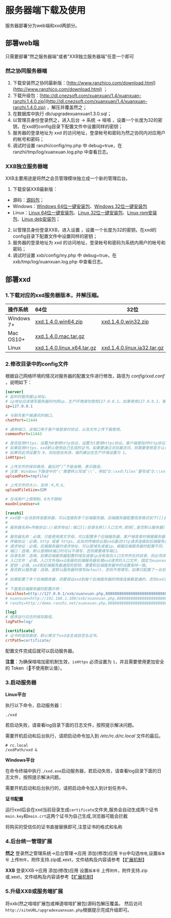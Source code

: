 # 服务器端下载及使用

服务器部署分为web端和xxd两部分。


## 部署web端

只需要部署"然之服务器端"或者"XXB独立服务器端"任意一个即可

### 然之协同服务器端

1. 下载安装然之协同最新版：[http://www.ranzhico.com/download.html](http://www.ranzhico.com/download.html) ；
2. 下载升级包：[http://dl.cnezsoft.com/xuanxuan/1.4/xuanxuan-ranzhi.1.4.0.zip](http://dl.cnezsoft.com/xuanxuan/1.4/xuanxuan-ranzhi.1.4.0.zip) ，解压并覆盖然之；
3. 在数据库中执行 db/upgradexuanxuan1.3.0.sql；
4. 以管理员身份登录然之，进入后台 -> 系统 -> 喧喧 ，设置一个长度为32的密钥，在xxd的config目录下配置文件中设置同样的密钥；
5. 服务器的登录地址为 xxd 的访问地址，登录帐号和密码为然之协同内对应用户的帐号和密码；
6. 调试时设置 ranzhi/config/my.php 中 debug=true，在 ranzhi/tmp/log/xuanxuan.log.php 中查看日志。

### XXB独立服务器端

XXB主要用途是将然之会员管理模块独立成一个新的管理后台。

1. 下载安装XXB最新版：
  * 源码：[源码包](http://dl.cnezsoft.com/xuanxuan/1.4/xxb.1.0.zip)；
  * Windows：[Windows 64位一键安装包](http://dl.cnezsoft.com/xuanxuan/1.4/xxb.1.0.win_64.exe)、[Windows 32位一键安装包](http://dl.cnezsoft.com/xuanxuan/1.4/xxb.1.0.win_32.exe)
  * Linux：[Linux 64位一键安装包](http://dl.cnezsoft.com/xuanxuan/1.4/xxb.1.0.zbox_64.tar.gz)、[Linux 32位一键安装包](http://dl.cnezsoft.com/xuanxuan/1.4/xxb.1.0.zbox_32.tar.gz)、[Linux rpm安装包](http://dl.cnezsoft.com/xuanxuan/1.4/xxb-1.0-1.noarch.rpm)、[Linux deb安装包](http://dl.cnezsoft.com/xuanxuan/1.4/xxb-1.0.deb)；
2. 以管理员身份登录XXB，进入设置 ，设置一个长度为32的密钥，在xxd的config目录下配置文件中设置同样的密钥；
3. 服务器的登录地址为 xxd 的访问地址，登录帐号和密码为系统内用户的帐号和密码；
4. 调试时设置 xxb/config/my.php 中 debug=true，在 xxb/tmp/log/xuanxuan.log.php 中查看日志。


## 部署xxd

### 1.下载对应的xxd服务器版本，并解压缩。

| 操作系统       | 64位                                      | 32位                                      |
| :--------- | :--------------------------------------- | ---------------------------------------- |
| Windows 7+ | [xxd.1.4.0.win64.zip](http://dl.cnezsoft.com/xuanxuan/1.4/xxd.1.4.0.win64.zip) | [xxd.1.4.0.win32.zip](http://dl.cnezsoft.com/xuanxuan/1.4/xxd.1.4.0.win32.zip) |
| Mac OS10+  | [xxd.1.4.0.mac.tar.gz](http://dl.cnezsoft.com/xuanxuan/1.4/xxd.1.4.0.mac.tar.gz) |                                          |
| Linux      | [xxd.1.4.0.linux.x64.tar.gz](http://dl.cnezsoft.com/xuanxuan/1.4/xxd.1.4.0.linux.x64.tar.gz) | [xxd.1.4.0.linux.ia32.tar.gz](http://dl.cnezsoft.com/xuanxuan/1.4/xxd.1.4.0.linux.ia32.tar.gz) |

### 2.修改目录中的config文件

根据自己网络环境的情况对服务器的配置文件进行修改，路径为 *config/xxd.conf* ，说明如下：

```ini
[server]
# 监听的服务器ip地址。
# ip地址应该填写服务器的内网ip，生产环境请勿使用127.0.0.1。如果使用127.0.0.1，客户端只能通过127.0.0.1登录。
ip=127.0.0.1

# 与聊天客户端通讯的端口。
chatPort=11444

# 通用端口，该端口用于客户端登录时验证，以及文件上传下载使用。
commonPort=11443

# 是否启用https，设置为0使用http协议，设置为1使用https协议。客户端登陆时http协议要和此处设置保持一致。
# 如果启用https，xxd默认使用自己生成的证书。如果要通过浏览器访问，则需要使用官方认证的证书替换证书保存路径(证书保存路径在配置文件最后配置)下的证书。替换的证书要和原来的证书名保持一致。
# 如果将此项设置为 0，则加密会失效，强烈建议在生产环境设置为 1。
isHttps=1

# 上传文件的保存路径，最后的“/”不能省略，表示路径。
# 注意：Windows下路径中的‘\’需要转义写成‘\\’，例如‘D:\xxd\files’要写成‘D:\\xxd\\files’。
uploadPath=tmpfile/

# 上传文件的大小，支持：K,M,G。
uploadFileSize=32M

# 在线用户上限限制，0为不限制
maxOnlineUser=0

[ranzhi]
# xxd是一台消息转发服务器，可以连接到多个后端服务器。后端服务器配置信息格式如下([]表示此内容为选填项)：
#
# 服务器名称=传输协议://请求地址[:端口][/目录名称]/入口文件,密钥[,是否默认服务器]
#
# 服务器名称：必填。只能使用英文字母。可以配置多个后端服务器，客户端登录时根据服务器名称区分连接到哪个后端服务器。
# 传输协议：必填。http 或者 https。此处的传输协议是xxd通过http请求连接到后端服务器时使用，使用哪种传输协议取决于后端服务器的配置，与上文中的isHttps配置无关。
# 请求地址：必填。后端服务器的请求地址，可以是域名或者ip。根据后端服务器的配置不同，可能需要添加目录名称。
# 端口：选填。默认使用80端口时可以不填写，否则需要填写端口。
# 目录名称：选填。如果后端服务器配置的域名或者ip没有指向入口文件所在的目录，则必须添加目录名称。
# 入口文件：必填。入口文件指xxd连接的后端服务器处理xxd请求的入口文件，固定为xuanxuan.php。
# 密钥：必填。xxd和后端服务器通信的密钥，需要和后端服务器中的设置保持一致。
# 是否默认服务器：选填。是默认服务器时填写default，否则不用填写。如果只配置了一台后端服务器，必须填写。如果客户端的登录地址不填写后端服务器名称，则连接到默认的后端服务器。
#
# 如果配置了多个后端服务器，则要保证xxd到每个后端服务器的网络连接都是通的，否则xxd无法启动。
#
# 下面是后端服务器的配置示例：
localhost=http://127.0.0.1/xxb/xuanxuan.php,88888888888888888888888888888888,default
# xuanxuan=http://192.168.1.100/xxb/xuanxuan.php,88888888888888888888888888888888
# ranzhi=http://demo.ranzhi.net/xuanxuan.php,88888888888888888888888888888888

[log]
# 程序运行日志的保存路径。
logPath=log/

[certificate]
# 证书的保存路径，默认情况下xxd会生成自签名证书。
crtPath=certificate/
```

配置文件完成后就可以启动服务器。

**注意**：为确保喧喧加密机制生效，`isHttps` 必须设置为 `1`，并且需要使用更加安全的 Token（不使用默认值）。

### 3.启动服务器

**Linux平台**

执行以下命令，启动服务器：

```shell
./xxd
```

若启动失败，请查看log目录下面的日志文件，按照提示解决问题。

需要开机启动和后台执行，请把启动命令加入到 */etc/rc.d/rc.local* 文件的最后。

```shell
# rc.local
/xxdPath/xxd &
```

**Windows平台**

在命令终端中执行`./xxd.exe`启动服务器，若启动失败，请查看log目录下面的日志文件，按照提示解决问题。

需要开机启动和后台执行的，请把启动命令加入到计划任务中。

**证书配置**

运行xxd后会在xxd当前目录生成`certificate`文件夹,服务会自动生成两个证书`main.key`和`main.crt`这两个证书为自己生成,浏览器可能会拦截

将购买的受信任的证书直接替换即可,注意证书的格式和名称

### 4.后台统一管理扩展
**然之**
登录然之管理系统->后台管理->应用
添加(修改)应用
``平台``中勾选``喧喧``,设置``版本号``
上传``附件``，附件支持.zip或.xext，文件结构及内容请参考【[扩展机制](http://xuan.im/page/extensions.html)】

**XXB**
登录XXB->应用
添加(修改)应用
设置``版本号``
上传``附件``，附件支持.zip或.xext，文件结构及内容请参考【[扩展机制](http://xuan.im/page/extensions.html)】


### 5.升级XXB或服务端扩展
将xxb(然之喧喧扩展包或禅道喧喧扩展包)源码包解压覆盖。
然后访问``http://siteURL/upgradexuanxuan.php``根据提示完成升级即可。

